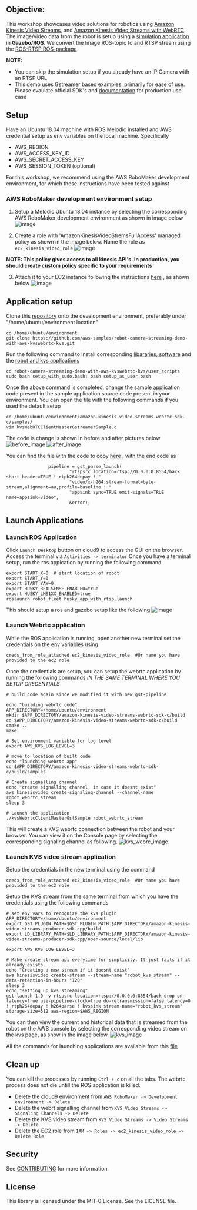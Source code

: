 ## Objective:

This workshop showcases video solutions for robotics using [Amazon Kinesis Video Streams](https://docs.aws.amazon.com/kinesisvideostreams/latest/dg/what-is-kinesis-video.html), and [Amazon Kinesis Video Streams with WebRTC](https://docs.aws.amazon.com/kinesisvideostreams-webrtc-dg/latest/devguide/what-is-kvswebrtc.html). The image/video data from the robot is setup using a [simulation application](https://github.com/aws-samples/multi-robot-fleet-sample-application) in **Gazebo/ROS**. We convert the Image ROS-topic to and RTSP stream using the [ROS-RTSP ROS-package](https://github.com/CircusMonkey/ros_rtsp)

**NOTE:**
- You can skip the simulation setup if you already have an IP Camera with an RTSP URL
- This demo uses Gstreamer based examples, primarily for ease of use. Please evaulate official SDK's and [documentation](https://docs.aws.amazon.com/kinesis/index.html) for production use case



## Setup
Have an Ubuntu 18.04 machine with ROS Melodic installed and AWS credential setup as env variables on the local machine. Specifically
* AWS_REGION
* AWS_ACCESS_KEY_ID
* AWS_SECRET_ACCESS_KEY
* AWS_SESSION_TOKEN (optional)

For this workshop, we recommend using the AWS RoboMaker development environment, for which these instructions have been tested against

### AWS RoboMaker development environment setup

1. Setup a Melodic Ubuntu 18.04 instance by selecting the corresponding AWS RoboMaker development environment as shown in image below
![image](readmeimages/dcv_setup.png)


2. Create a role with 'AmazonKinesisVideoStremsFullAccess' managed policy as shown in the image below. Name the role as `ec2_kinesis_video_role`
![image](readmeimages/create_ec2_role.png)

**NOTE: This policy gives access to all kinesis API's. In production, you should [create custom policy](https://docs.aws.amazon.com/IAM/latest/UserGuide/access_policies.html) specific to your requirements** 

3. Attach it to your EC2 instance following the instructions [here](https://aws.amazon.com/blogs/security/easily-replace-or-attach-an-iam-role-to-an-existing-ec2-instance-by-using-the-ec2-console/) , as shown below
![image](readmeimages/attach_ec2_role.png)


## Application setup

Clone this [repository](https://github.com/aws-samples/robot-camera-streaming-demo-with-aws-kvswebrtc-kvs/) onto the development environment, preferably under "/home/ubuntu/environment location"


```
cd /home/ubuntu/environment
git clone https://github.com/aws-samples/robot-camera-streaming-demo-with-aws-kvswebrtc-kvs.git
```

Run the following command to install corresponding [libararies, software](setup_with_sudo.bash) and the [robot and kvs applications](user_scripts/setup_as_user.bash)

```
cd robot-camera-streaming-demo-with-aws-kvswebrtc-kvs/user_scripts
sudo bash setup_with_sudo.bash; bash setup_as_user.bash
```

Once the above command is completed, change the sample application code present in the sample application source code present in your environment. You can open the file with the following commands if you used the default setup
```
cd /home/ubuntu/environment/amazon-kinesis-video-streams-webrtc-sdk-c/samples/
vim kvsWebRTCClientMasterGstreamerSample.c
```

The code is change is shown in before and after pictures below
![before_image](readmeimages/webrtc_before.png)
![after_image](readmeimages/webrtc_after.png)

You can find the file with the code to copy [here](user_scripts/rtsp_command.txt) , with the end code as 
```
                pipeline = gst_parse_launch(
                        "rtspsrc location=rtsp://0.0.0.0:8554/back short-header=TRUE ! rtph264depay ! "
                        "video/x-h264,stream-format=byte-stream,alignment=au,profile=baseline ! "
                        "appsink sync=TRUE emit-signals=TRUE name=appsink-video",
                        &error);
```

## Launch Applications

### Launch ROS Application
Click `Launch Desktop` button on cloud9 to access the GUI on the browser. Access the terminal via `Activities -> terminator`
Once you have a terminal setup, run the ros appication by running the following command
```
export START_X=0  # start location of robot
export START_Y=0
export START_YAW=0
export HUSKY_REALSENSE_ENABLED=true
export HUSKY_LMS1XX_ENABLED=true
roslaunch robot_fleet husky_app_with_rtsp.launch
```

This should setup a ros and gazebo setup like the following ![image](readmeimages/ros_app.png)

### Launch Webrtc application
While the ROS application is running, open another new terminal set the credentials on the env variables using
```
creds_from_role_attached ec2_kinesis_video_role  #Or name you have provided to the ec2 role
```

Once the credentials are setup, you can setup the webrtc application by running the following commands *IN THE SAME TERMINAL WHERE YOU SETUP CREDENTIALS*
```
# build code again since we modified it with new gst-pipeline

echo "building webrtc code"
APP_DIRECTORY=/home/ubuntu/environment
mkdir $APP_DIRECTORY/amazon-kinesis-video-streams-webrtc-sdk-c/build
cd $APP_DIRECTORY/amazon-kinesis-video-streams-webrtc-sdk-c/build
cmake ..
make

# Set environment variable for log level
export AWS_KVS_LOG_LEVEL=3

# move to location of built code
echo "launching webrtc app"
cd $APP_DIRECTORY/amazon-kinesis-video-streams-webrtc-sdk-c/build/samples

# Create signalling channel
echo "create signalling channel, in case it doesnt exist"
aws kinesisvideo create-signaling-channel --channel-name robot_webrtc_stream
sleep 3

# Launch the application
./kvsWebrtcClientMasterGstSample robot_webrtc_stream
```

This will create a KVS webrtc connection between the robot and your browser. You can view it on the Console page by selecting the corresponding signaling channel as following. ![kvs_webrc_image](readmeimages/kvs_webrtc_live.png)

### Launch KVS video stream application

Setup the credentials in the new terminal using the command
```
creds_from_role_attached ec2_kinesis_video_role  #Or name you have provided to the ec2 role
```

Setup the KVS stream from the same terminal from which you have the credentials using the following commands
```
# set env vars to recognize the kvs plugin
APP_DIRECTORY=/home/ubuntu/environment
export GST_PLUGIN_PATH=$GST_PLUGIN_PATH:$APP_DIRECTORY/amazon-kinesis-video-streams-producer-sdk-cpp/build
export LD_LIBRARY_PATH=$LD_LIBRARY_PATH:$APP_DIRECTORY/amazon-kinesis-video-streams-producer-sdk-cpp/open-source/local/lib

export AWS_KVS_LOG_LEVEL=3

# Make create stream api everytime for simplicity. It just fails if it already exists.
echo "Creating a new stream if it doesnt exist"
aws kinesisvideo create-stream --stream-name "robot_kvs_stream" --data-retention-in-hours "120"
sleep 3
echo "setting up kvs streaming"
gst-launch-1.0 -v rtspsrc location=rtsp://0.0.0.0:8554/back drop-on-latency=true use-pipeline-clock=true do-retransmission=false latency=0 ! rtph264depay ! h264parse ! kvssink stream-name="robot_kvs_stream" storage-size=512 aws-region=$AWS_REGION
```

You can then view the current and historical data that is streamed from the robot on the AWS console by selecting the corresponding video stream on the kvs page, as show in the image below.
![kvs_image](readmeimages/kvs_screenshot.png)


All the commands for launching applications are available from this [file](user_scripts/utility_bash_functions)

## Clean up

You can kill the processes by running `Ctrl + c` on all the tabs. The webrtc process does not die untill the ROS application is killed.

- Delete the cloud9 environment from `AWS RoboMaker -> Development environment -> Delete`
- Delete the webrt signalling channel from `KVS Video Streams -> Signaling Channels -> Delete`
- Delete the KVS video stream from `KVS Video Streams -> Video Streams -> Delete`
- Delete the EC2 role from `IAM -> Roles -> ec2_kinesis_video_role -> Delete Role`


## Security

See [CONTRIBUTING](CONTRIBUTING.md#security-issue-notifications) for more information.

## License

This library is licensed under the MIT-0 License. See the LICENSE file.


